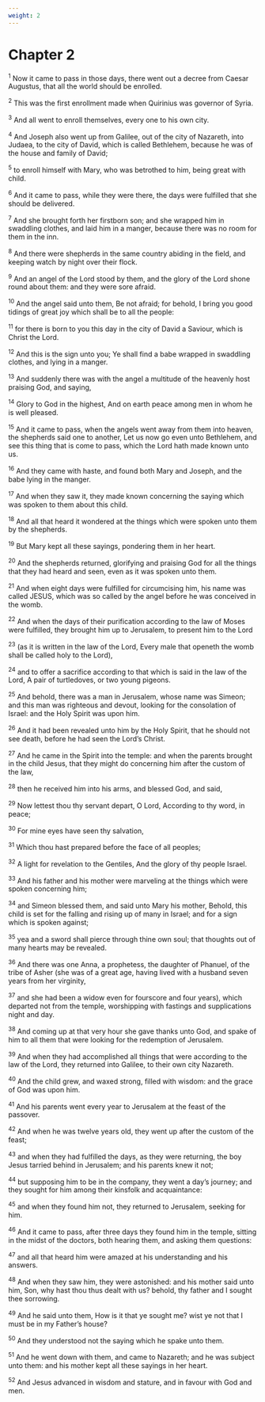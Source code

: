 ```yaml
---
weight: 2
---
```


# Chapter 2

<sup>1</sup> Now it came to pass in those days, there went out a decree from Caesar Augustus, that all the world should be enrolled. 

<sup>2</sup> This was the first enrollment made when Quirinius was governor of Syria. 

<sup>3</sup> And all went to enroll themselves, every one to his own city. 

<sup>4</sup> And Joseph also went up from Galilee, out of the city of Nazareth, into Judaea, to the city of David, which is called Bethlehem, because he was of the house and family of David; 

<sup>5</sup> to enroll himself with Mary, who was betrothed to him, being great with child. 

<sup>6</sup> And it came to pass, while they were there, the days were fulfilled that she should be delivered. 

<sup>7</sup> And she brought forth her firstborn son; and she wrapped him in swaddling clothes, and laid him in a manger, because there was no room for them in the inn. 

<sup>8</sup> And there were shepherds in the same country abiding in the field, and keeping watch by night over their flock. 

<sup>9</sup> And an angel of the Lord stood by them, and the glory of the Lord shone round about them: and they were sore afraid. 

<sup>10</sup> And the angel said unto them, Be not afraid; for behold, I bring you good tidings of great joy which shall be to all the people: 

<sup>11</sup> for there is born to you this day in the city of David a Saviour, which is Christ the Lord. 

<sup>12</sup> And this is the sign unto you; Ye shall find a babe wrapped in swaddling clothes, and lying in a manger. 

<sup>13</sup> And suddenly there was with the angel a multitude of the heavenly host praising God, and saying, 

<sup>14</sup> Glory to God in the highest, And on earth peace among men in whom he is well pleased. 

<sup>15</sup> And it came to pass, when the angels went away from them into heaven, the shepherds said one to another, Let us now go even unto Bethlehem, and see this thing that is come to pass, which the Lord hath made known unto us. 

<sup>16</sup> And they came with haste, and found both Mary and Joseph, and the babe lying in the manger. 

<sup>17</sup> And when they saw it, they made known concerning the saying which was spoken to them about this child. 

<sup>18</sup> And all that heard it wondered at the things which were spoken unto them by the shepherds. 

<sup>19</sup> But Mary kept all these sayings, pondering them in her heart. 

<sup>20</sup> And the shepherds returned, glorifying and praising God for all the things that they had heard and seen, even as it was spoken unto them. 

<sup>21</sup> And when eight days were fulfilled for circumcising him, his name was called JESUS, which was so called by the angel before he was conceived in the womb. 

<sup>22</sup> And when the days of their purification according to the law of Moses were fulfilled, they brought him up to Jerusalem, to present him to the Lord 

<sup>23</sup> (as it is written in the law of the Lord, Every male that openeth the womb shall be called holy to the Lord), 

<sup>24</sup> and to offer a sacrifice according to that which is said in the law of the Lord, A pair of turtledoves, or two young pigeons. 

<sup>25</sup> And behold, there was a man in Jerusalem, whose name was Simeon; and this man was righteous and devout, looking for the consolation of Israel: and the Holy Spirit was upon him. 

<sup>26</sup> And it had been revealed unto him by the Holy Spirit, that he should not see death, before he had seen the Lord’s Christ. 

<sup>27</sup> And he came in the Spirit into the temple: and when the parents brought in the child Jesus, that they might do concerning him after the custom of the law, 

<sup>28</sup> then he received him into his arms, and blessed God, and said, 

<sup>29</sup> Now lettest thou thy servant depart, O Lord, According to thy word, in peace; 

<sup>30</sup> For mine eyes have seen thy salvation, 

<sup>31</sup> Which thou hast prepared before the face of all peoples; 

<sup>32</sup> A light for revelation to the Gentiles, And the glory of thy people Israel. 

<sup>33</sup> And his father and his mother were marveling at the things which were spoken concerning him; 

<sup>34</sup> and Simeon blessed them, and said unto Mary his mother, Behold, this child is set for the falling and rising up of many in Israel; and for a sign which is spoken against; 

<sup>35</sup> yea and a sword shall pierce through thine own soul; that thoughts out of many hearts may be revealed. 

<sup>36</sup> And there was one Anna, a prophetess, the daughter of Phanuel, of the tribe of Asher (she was of a great age, having lived with a husband seven years from her virginity, 

<sup>37</sup> and she had been a widow even for fourscore and four years), which departed not from the temple, worshipping with fastings and supplications night and day. 

<sup>38</sup> And coming up at that very hour she gave thanks unto God, and spake of him to all them that were looking for the redemption of Jerusalem. 

<sup>39</sup> And when they had accomplished all things that were according to the law of the Lord, they returned into Galilee, to their own city Nazareth. 

<sup>40</sup> And the child grew, and waxed strong, filled with wisdom: and the grace of God was upon him. 

<sup>41</sup> And his parents went every year to Jerusalem at the feast of the passover. 

<sup>42</sup> And when he was twelve years old, they went up after the custom of the feast; 

<sup>43</sup> and when they had fulfilled the days, as they were returning, the boy Jesus tarried behind in Jerusalem; and his parents knew it not; 

<sup>44</sup> but supposing him to be in the company, they went a day’s journey; and they sought for him among their kinsfolk and acquaintance: 

<sup>45</sup> and when they found him not, they returned to Jerusalem, seeking for him. 

<sup>46</sup> And it came to pass, after three days they found him in the temple, sitting in the midst of the doctors, both hearing them, and asking them questions: 

<sup>47</sup> and all that heard him were amazed at his understanding and his answers. 

<sup>48</sup> And when they saw him, they were astonished: and his mother said unto him, Son, why hast thou thus dealt with us? behold, thy father and I sought thee sorrowing. 

<sup>49</sup> And he said unto them, How is it that ye sought me? wist ye not that I must be in my Father’s house? 

<sup>50</sup> And they understood not the saying which he spake unto them. 

<sup>51</sup> And he went down with them, and came to Nazareth; and he was subject unto them: and his mother kept all these sayings in her heart. 

<sup>52</sup> And Jesus advanced in wisdom and stature, and in favour with God and men. 



